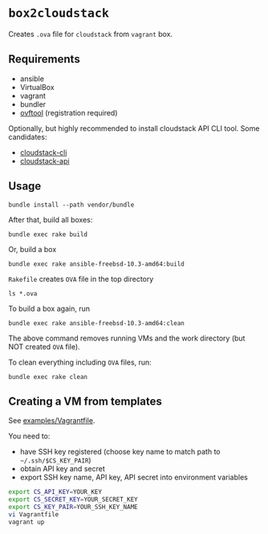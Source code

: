 # `box2cloudstack`

Creates `.ova` file for `cloudstack` from `vagrant` box.

## Requirements

* ansible
* VirtualBox
* vagrant
* bundler
* [ovftool](https://www.vmware.com/support/developer/ovf/) (registration required)

Optionally, but highly recommended to install cloudstack API CLI
tool. Some candidates:

* [cloudstack-cli](https://github.com/niwo/cloudstack-cli)
* [cloudstack-api](https://github.com/idcf/cloudstack-api)

## Usage

```
bundle install --path vendor/bundle
```

After that, build all boxes:

```
bundle exec rake build
```

Or, build a box

```
bundle exec rake ansible-freebsd-10.3-amd64:build
```

`Rakefile` creates `OVA` file in the top directory

```
ls *.ova
```

To build a box again, run

```
bundle exec rake ansible-freebsd-10.3-amd64:clean
```

The above command removes running VMs and the work directory (but NOT created
`OVA` file).

To clean everything including `OVA` files, run:

```
bundle exec rake clean
```

## Creating a VM from templates

See [examples/Vagrantfile](examples/Vagrantfile).

You need to:

* have SSH key registered (choose key name to match path to `~/.ssh/$CS_KEY_PAIR`)
* obtain API key and secret
* export SSH key name, API key, API secret into environment variables

```sh
export CS_API_KEY=YOUR_KEY
export CS_SECRET_KEY=YOUR_SECRET_KEY
export CS_KEY_PAIR=YOUR_SSH_KEY_NAME
vi Vagrantfile
vagrant up
```
